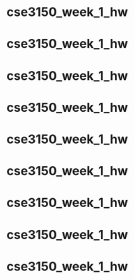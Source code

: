 # cse3150_week_1_hw
# cse3150_week_1_hw
# cse3150_week_1_hw
# cse3150_week_1_hw
# cse3150_week_1_hw
# cse3150_week_1_hw
# cse3150_week_1_hw
# cse3150_week_1_hw
# cse3150_week_1_hw
